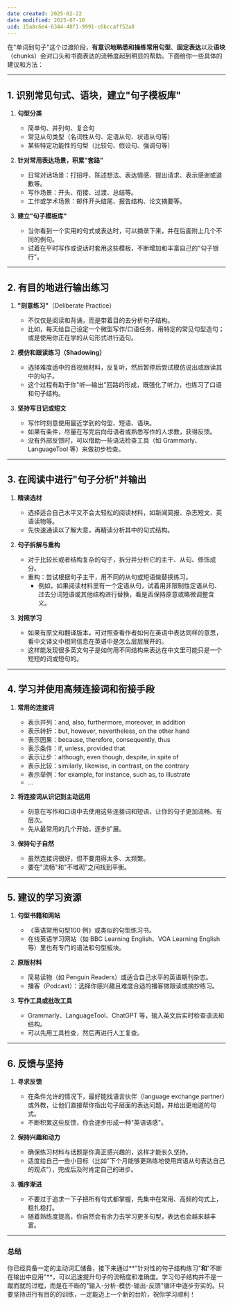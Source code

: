 ```yaml
---
date created: 2025-02-22
date modified: 2025-07-10
uid: 15a8c6e4-6344-48f1-9991-c6bccaff52a8
---
```


在"单词到句子"这个过渡阶段，**有意识地熟悉和操练常用句型**、**固定表达**以及**语块**（chunks）会对口头和书面表达的流畅度起到明显的帮助。下面给你一些具体的建议和方法：

---

## 1. 识别常见句式、语块，建立"句子模板库"

1. **句型分类**
    
    - 简单句、并列句、复合句
    - 常见从句类型（名词性从句、定语从句、状语从句等）
    - 某些特定功能性的句型（比较句、假设句、强调句等）
2. **针对常用表达场景，积累"套路"**
    
    - 日常对话场景：打招呼、陈述想法、表达情感、提出请求、表示感谢或道歉等。
    - 写作场景：开头、衔接、过渡、总结等。
    - 工作或学术场景：邮件开头结尾、报告结构、论文摘要等。
3. **建立"句子模板库"**
    
    - 当你看到一个实用的句式或表达时，可以摘录下来，并在后面附上几个不同的例句。
    - 试着在平时写作或说话时套用这些模板，不断增加和丰富自己的"句子银行"。

---

## 2. 有目的地进行输出练习

1. **"刻意练习"**（Deliberate Practice）
    
    - 不仅仅是阅读和背诵，而是带着目的去分析句子结构。
    - 比如，每天给自己设定一个微型写作/口语任务，用特定的常见句型造句；或是使用你正在学的从句形式进行造句。
2. **模仿和跟读练习（Shadowing）**
    
    - 选择难度适中的音视频材料，反复听，然后暂停后尝试模仿说出或跟读其中的句子。
    - 这个过程有助于你"听—输出"回路的形成，既强化了听力，也练习了口语和句子结构。
3. **坚持写日记或短文**
    
    - 写作时刻意使用最近学到的句型、短语、语块。
    - 如果有条件，尽量在写完后向母语者或熟悉写作的人求教，获得反馈。
    - 没有外部反馈时，可以借助一些语法检查工具（如 Grammarly、LanguageTool 等）来做初步检查。

---

## 3. 在阅读中进行"句子分析"并输出

1. **精读选材**
    
    - 选择适合自己水平又不会太轻松的阅读材料，如新闻简报、杂志短文、英语读物等。
    - 先快速通读以了解大意，再精读分析其中的句式结构。
2. **句子拆解与重构**
    
    - 对于比较长或者结构复杂的句子，拆分并分析它的主干、从句、修饰成分。
    - 重构：尝试根据句子主干，用不同的从句或短语做替换练习。
        - 例如，如果阅读材料里有一个定语从句，试着用非限制性定语从句、过去分词短语或其他结构进行替换，看是否保持原意或略微调整含义。
3. **对照学习**
    
    - 如果有原文和翻译版本，可对照查看作者如何在英语中表达同样的意思，看中文译文中相同信息在英语中是怎么层层展开的。
    - 这样能发现很多英文句子是如何用不同结构来表达在中文里可能只是一个短短的词或短句的。

---

## 4. 学习并使用高频连接词和衔接手段

1. **常用的连接词**
    
    - 表示并列：and, also, furthermore, moreover, in addition
    - 表示转折：but, however, nevertheless, on the other hand
    - 表示因果：because, therefore, consequently, thus
    - 表示条件：if, unless, provided that
    - 表示让步：although, even though, despite, in spite of
    - 表示比较：similarly, likewise, in contrast, on the contrary
    - 表示举例：for example, for instance, such as, to illustrate
    - …
2. **将连接词从识记到主动运用**
    
    - 刻意在写作和口语中去使用这些连接词和短语，让你的句子更加流畅、有层次。
    - 先从最常用的几个开始，逐步扩展。
3. **保持句子自然**
    
    - 虽然连接词很好，但不要用得太多、太频繁。
    - 要在"流畅"和"不堆砌"之间找到平衡。

---

## 5. 建议的学习资源

1. **句型书籍和网站**
    
    - 《英语常用句型100 例》或类似的句型练习书。
    - 在线英语学习网站（如 BBC Learning English、VOA Learning English 等）里也有专门的语法和句型板块。
2. **原版材料**
    
    - 简易读物（如 Penguin Readers）或适合自己水平的英语期刊杂志。
    - 播客（Podcast）：选择你感兴趣且难度合适的播客做跟读或摘抄练习。
3. **写作工具或批改工具**
    
    - Grammarly、LanguageTool、ChatGPT 等，输入英文后实时检查语法和结构。
    - 可以先用工具检查，然后再进行人工复查。

---

## 6. 反馈与坚持

1. **寻求反馈**
    
    - 在条件允许的情况下，最好能找语言伙伴（language exchange partner）或外教，让他们直接帮你指出句子层面的表达问题，并给出更地道的句式。
    - 不断积累这些反馈，你会逐步形成一种"英语语感"。
2. **保持兴趣和动力**
    
    - 确保练习材料与话题是你真正感兴趣的，这样才能长久坚持。
    - 适度给自己一些小目标（比如"下个月能够更熟练地使用宾语从句表达自己的观点"），完成后及时肯定自己的进步。
3. **循序渐进**
    
    - 不要过于追求一下子把所有句式都掌握，先集中在常用、高频的句式上，稳扎稳打。
    - 随着熟练度提高，你自然会有余力去学习更多句型，表达也会越来越丰富。

---

### 总结

你已经具备一定的主动词汇储备，接下来通过**"针对性的句子结构练习"**和**"不断在输出中应用"**，可以迅速提升句子的流畅度和准确度。学习句子结构并不是一蹴而就的过程，而是在不断的"输入-分析-模仿-输出-反馈"循环中逐步夯实的。只要坚持进行有目的的训练，一定能迈上一个新的台阶，祝你学习顺利！

